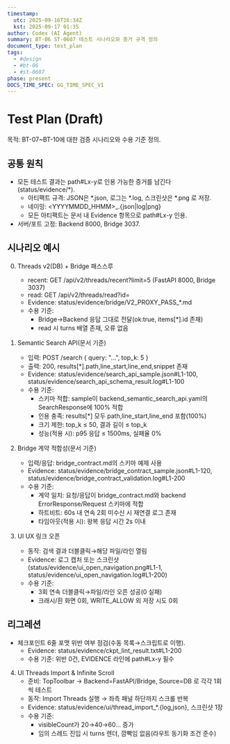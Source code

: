 ```yaml
---
timestamp:
  utc: 2025-09-16T16:34Z
  kst: 2025-09-17 01:35
author: Codex (AI Agent)
summary: BT-06 ST-0607 테스트 시나리오와 증거 규격 정의
document_type: test_plan
tags:
  - #design
  - #bt-06
  - #st-0607
phase: present
DOCS_TIME_SPEC: GG_TIME_SPEC_V1
---
```


# Test Plan (Draft)

목적: BT-07~BT-10에 대한 검증 시나리오와 수용 기준 정의.

## 공통 원칙
- 모든 테스트 결과는 path#Lx-y로 인용 가능한 증거를 남긴다(status/evidence/*).
  - 아티팩트 규격: JSON은 *.json, 로그는 *.log, 스크린샷은 *.png 로 저장.
  - 네이밍: <YYYYMMDD_HHMM>_<scenario>.{json|log|png}
  - 모든 아티팩트는 문서 내 Evidence 항목으로 path#Lx-y 인용.
- 서버/포트 고정: Backend 8000, Bridge 3037.

## 시나리오 예시
0) Threads v2(DB) + Bridge 패스스루
   - recent: GET /api/v2/threads/recent?limit=5 (FastAPI 8000, Bridge 3037)
   - read:   GET /api/v2/threads/read?id=<id>
   - Evidence: status/evidence/bridge/V2_PROXY_PASS_*.md
   - 수용 기준:
     - Bridge→Backend 응답 그대로 전달(ok:true, items[*].id 존재)
     - read 시 turns 배열 존재, 오류 없음

1) Semantic Search API(문서 기준)
   - 입력: POST /search { query: "...", top_k: 5 }
   - 출력: 200, results[*].path,line_start,line_end,snippet 존재
   - Evidence: status/evidence/search_api_sample.json#L1-100, status/evidence/search_api_schema_result.log#L1-100
   - 수용 기준:
     - 스키마 적합: sample이 backend_semantic_search_api.yaml의 SearchResponse에 100% 적합
     - 인용 충족: results[*] 모두 path,line_start,line_end 포함(100%)
     - 크기 제한: top_k ≤ 50, 결과 길이 ≤ top_k
     - 성능(적용 시): p95 응답 ≤ 1500ms, 실패율 0%

2) Bridge 계약 적합성(문서 기준)
   - 입력/응답: bridge_contract.md의 스키마 예제 사용
   - Evidence: status/evidence/bridge_contract_sample.json#L1-120, status/evidence/bridge_contract_validation.log#L1-200
   - 수용 기준:
     - 계약 일치: 요청/응답이 bridge_contract.md와 backend ErrorResponse/Request 스키마에 적합
     - 하트비트: 60s 내 연속 2회 미수신 시 재연결 로그 존재
     - 타임아웃(적용 시): 왕복 응답 시간 2s 이내

3) UI UX 링크 오픈
   - 동작: 검색 결과 더블클릭→해당 파일/라인 열림
   - Evidence: 로그 캡처 또는 스크린샷(status/evidence/ui_open_navigation.png#L1-1, status/evidence/ui_open_navigation.log#L1-200)
   - 수용 기준:
     - 3회 연속 더블클릭→파일/라인 오픈 성공(0 실패)
     - 크래시/흰 화면 0회, WRITE_ALLOW 외 저장 시도 0회

## 리그레션
- 체크포인트 6줄 포맷 위반 여부 점검(수동 목록→스크립트로 이행).
  - Evidence: status/evidence/ckpt_lint_result.txt#L1-200
  - 수용 기준: 위반 0건, EVIDENCE 라인에 path#Lx-y 필수
4) UI Threads Import & Infinite Scroll
   - 준비: TopToolbar → Backend=FastAPI/Bridge, Source=DB 로 각각 1회씩 테스트
   - 동작: Import Threads 실행 → 좌측 패널 하단까지 스크롤 반복
   - Evidence: status/evidence/ui/thread_import_*.{log,json}, 스크린샷 1장
   - 수용 기준:
     - visibleCount가 20→40→60… 증가
     - 임의 스레드 진입 시 turns 렌더, 깜빡임 없음(라우트 동기화 조건 준수)
